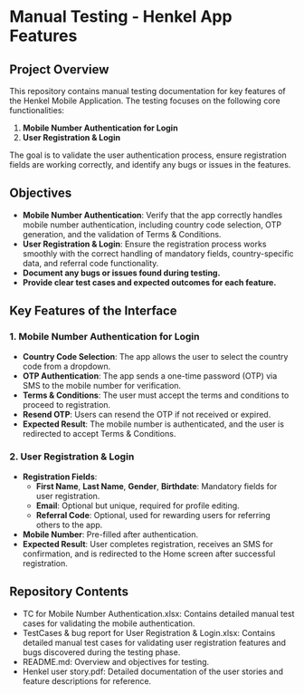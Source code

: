 # Manual Testing - Henkel App Features

## Project Overview
This repository contains manual testing documentation for key features of the Henkel Mobile Application. The testing focuses on the following core functionalities:

1. **Mobile Number Authentication for Login**
2. **User Registration & Login**

The goal is to validate the user authentication process, ensure registration fields are working correctly, and identify any bugs or issues in the features.

## Objectives
- **Mobile Number Authentication**: Verify that the app correctly handles mobile number authentication, including country code selection, OTP generation, and the validation of Terms & Conditions.
- **User Registration & Login**: Ensure the registration process works smoothly with the correct handling of mandatory fields, country-specific data, and referral code functionality.
- **Document any bugs or issues found during testing.**
- **Provide clear test cases and expected outcomes for each feature.**

## Key Features of the Interface

### 1. Mobile Number Authentication for Login
- **Country Code Selection**: The app allows the user to select the country code from a dropdown.
- **OTP Authentication**: The app sends a one-time password (OTP) via SMS to the mobile number for verification.
- **Terms & Conditions**: The user must accept the terms and conditions to proceed to registration.
- **Resend OTP**: Users can resend the OTP if not received or expired.
- **Expected Result**: The mobile number is authenticated, and the user is redirected to accept Terms & Conditions.

### 2. User Registration & Login
- **Registration Fields**:
  - **First Name**, **Last Name**, **Gender**, **Birthdate**: Mandatory fields for user registration.
  - **Email**: Optional but unique, required for profile editing.
  - **Referral Code**: Optional, used for rewarding users for referring others to the app.
- **Mobile Number**: Pre-filled after authentication.
- **Expected Result**: User completes registration, receives an SMS for confirmation, and is redirected to the Home screen after successful registration.

## Repository Contents
- TC for Mobile Number Authentication.xlsx: Contains detailed manual test cases for validating the mobile authentication.
- TestCases & bug report for User Registration & Login.xlsx: Contains detailed manual test cases for validating user registration features and bugs discovered during the testing phase.
- README.md: Overview and objectives for testing.
- Henkel user story.pdf: Detailed documentation of the user stories and feature descriptions for reference.


